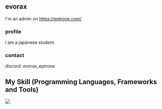 ## evorax

I'm an admin on https://eptrone.com/

### profile

I am a japanese student

### contact

discord: evorax_eptrone

## My Skill (Programming Languages, Frameworks and Tools)

<img src="https://skillicons.dev/icons?i=python,golang,zig,javascript,rust,nextjs,svelte,react,astro,vue" /> <br /><br />

<!--
**evorax/evorax** is a ✨ _special_ ✨ repository because its `README.md` (this file) appears on your GitHub profile.

Here are some ideas to get you started:

- 🔭 I’m currently working on ...
- 🌱 I’m currently learning ...
- 👯 I’m looking to collaborate on ...
- 🤔 I’m looking for help with ...
- 💬 Ask me about ...
- 📫 How to reach me: ...
- 😄 Pronouns: ...
- ⚡ Fun fact: ...
-->
